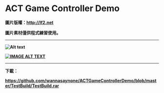 # ACT Game Controller Demo

<B>圖片版權：http://lf2.net

圖片素材僅供程式練習使用。<B>

---

![Alt text](https://github.com/wannasaynone/ProjectFakeLf2/blob/master/readme/System.png?raw=true)

[![IMAGE ALT TEXT](http://img.youtube.com/vi/yGimBFzGWiI/0.jpg)](http://www.youtube.com/watch?v=yGimBFzGWiI "Game Play Demo")

---

下載：

https://github.com/wannasaynone/ACTGameControllerDemo/blob/master/TestBuild/TestBuild.rar
